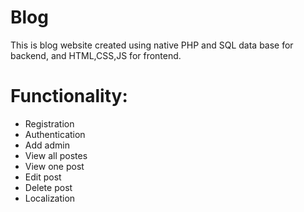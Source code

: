 # Blog
This is blog website created using native PHP and SQL data base for backend, and HTML,CSS,JS for frontend.
# Functionality:
* Registration
* Authentication
* Add admin
* View all postes
* View one post
* Edit post
* Delete post
* Localization
